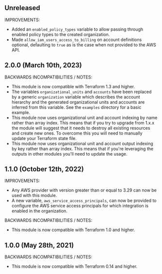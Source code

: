 ## Unreleased

IMPROVEMENTS:

* Added an `enabled_policy_types` variable to allow passing through enabled
  policy types to the created organization.
* Made `allow_iam_users_access_to_billing` on account definitions optional,
  defaulting to `true` as is the case when not provided to the AWS API.

## 2.0.0 (March 10th, 2023)

BACKWARDS INCOMPATIBILITIES / NOTES:

* This module is now compatible with Terraform 1.3 and higher.
* The variables `organizational_units` and `accounts` have been replaced by a
  generic `organization` variable which describes the account hierarchy and the
  generated organizational units and accounts are inferred from this variable.
  See the `examples` directory for a basic example.
* This module now uses organizational unit and account indexing by name rather
  than array index. This means that if you try to upgrade from 1.x.x the module
  will suggest that it needs to destroy all existing resources and create new
  ones. To overcome this you will need to manually update your Terraform state
  file.
* This module now uses organizational unit and account output indexing by key
  rather than array index. This means that if you're leveraging the outputs in
  other modules you'll need to update the usage. 

## 1.1.0 (October 12th, 2022)

IMPROVEMENTS:

* Any AWS provider with version greater than or equal to 3.29 can now be used
  with this module.
* A new variable, `aws_service_access_principals`, can now be provided to
  configure the AWS service access principals for which integration is enabled
  in the organization.

BACKWARDS INCOMPATIBILITIES / NOTES:

* This module is now compatible with Terraform 1.0 and higher.

## 1.0.0 (May 28th, 2021)

BACKWARDS INCOMPATIBILITIES / NOTES:

* This module is now compatible with Terraform 0.14 and higher.
